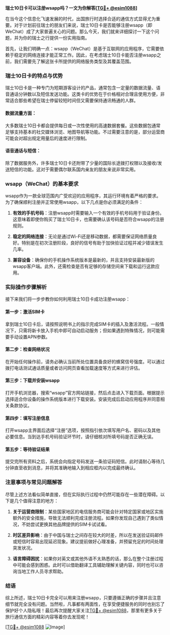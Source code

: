 **瑞士10日卡可以注册wsapp吗？一文为你解答[[TG💪+ @esim1088](https://t.me/s/esim1088)]**

在当今这个信息化飞速发展的时代，出国旅行时选择合适的通信方式显得尤为重要。对于计划前往瑞士的朋友们来说，瑞士10日卡是否能够注册wsapp（即WeChat）成了大家普遍关心的问题。那么今天，我们就来详细探讨一下这个问题，并为你的瑞士之行提供一份实用指南。

首先，让我们明确一点：wsapp（WeChat）是基于互联网的应用程序，它需要依赖于稳定的网络连接才能正常工作。因此，在考虑瑞士10日卡能否注册wsapp之前，我们需要先了解这张卡所提供的网络服务类型及其覆盖范围。

### 瑞士10日卡的特点与优势

瑞士10日卡是一种专门为短期游客设计的产品，通常包含一定量的数据流量、语音通话分钟数以及短信发送功能。这类卡的优势在于价格相对合理且使用方便，非常适合那些希望在瑞士停留较短时间但又需要保持通讯畅通的人群。

#### 数据流量方面：
大多数瑞士10日卡都会提供每日或一次性使用的高速数据套餐。这些数据包通常足够支持基本的社交媒体浏览、地图导航等功能。不过需要注意的是，部分运营商可能会对超出规定用量后的速度进行限制。

#### 语音通话与短信：
除了数据服务外，许多瑞士10日卡还附带了少量的国际长途拨打权限以及接收/发送短信的功能。这对于需要偶尔联系国内亲友的朋友来说非常实用。

### wsapp（WeChat）的基本要求

wsapp作为一款全球范围内广受欢迎的应用程序，其运行环境有着严格的要求。为了确保顺利注册并正常使用wsapp，以下几点是你必须满足的条件：

1. **有效的手机号码**：注册wsapp时需要输入一个有效的手机号码用于验证身份。这意味着即使你购买了瑞士10日卡，也需要确认该号码是否符合wsapp的注册规则。
   
2. **稳定的网络连接**：无论是通过Wi-Fi还是移动数据，都需要保证网络质量良好。特别是在初次注册阶段，良好的信号有助于加快验证过程并减少错误发生几率。

3. **兼容设备**：确保你的手机操作系统版本是最新的，并且支持安装最新版的wsapp客户端。此外，还需检查是否有足够的存储空间来下载和运行这款应用。

### 实际操作步骤解析

接下来我们将一步步教你如何利用瑞士10日卡成功注册wsapp：

#### 第一步：激活SIM卡
拿到瑞士10日卡后，请按照说明书上的指示完成SIM卡的插入及激活流程。一般情况下，只需将新卡放入手机中即可自动启动服务；但如果遇到特殊情况，则可能需要手动设置APN参数。

#### 第二步：检查网络状况
在开始任何操作前，请务必确认当前所处位置具备良好的蜂窝信号强度。可以通过拨打电话测试通话质量或者访问网页查看加载速度等方式来进行评估。

#### 第三步：下载并安装wsapp
打开手机浏览器，搜索“wsapp”官方网站链接，然后点击进入下载页面。根据提示选择适合你设备的操作系统版本进行下载安装。安装完成后启动应用程序并同意相关条款协议。

#### 第四步：填写注册信息
打开wsapp主界面后选择“注册”选项，按照指引依次填写用户名、密码以及其他必要信息。当到达手机号码验证环节时，请仔细核对所填号码是否正确无误。

#### 第五步：等待验证结果
提交完所有资料之后，系统会向指定号码发送一条验证码短信。此时请耐心等待几分钟直至收到消息，并将其准确地输入到相应框内以完成最终确认。

### 注意事项与常见问题解答

尽管上述方法看似简单直接，但在实际执行过程中仍然可能存在一些潜在障碍。以下是几个值得注意的地方：

1. **关于运营商限制**：某些国家地区的电信服务商可能会针对特定国家或地区实施额外的安全措施，导致无法顺利完成注册流程。如果你发现自己遇到了类似情况，不妨尝试更换其他品牌提供的SIM卡试试看。

2. **时区差异影响**：由于中国与瑞士之间存在较大的时差，所以在发送验证码邮件或短信时容易出现延迟现象。建议提前做好心理准备，并预留充足的时间处理突发状况。

3. **语言障碍困扰**：如果你对英文或其他外语不太熟悉的话，那么在整个注册过程中可能会感到困惑。此时可以借助翻译工具辅助理解关键内容，同时也可以咨询当地工作人员寻求帮助。

### 结语

综上所述，瑞士10日卡完全可以用来注册wsapp，只要遵循正确的步骤并且注意细节就完全没有问题。当然啦，凡事都有两面性，在享受便捷服务的同时也别忘了保护好个人隐私哦！最后再次提醒大家关注[TG💪+ @esim1088](https://t.me/s/esim1088)，那里有更多关于旅行通信方面的精彩内容等着你去发现呢！

[[TG💪+ @esim1088](https://t.me/s/esim1088) ![Image](https://i.postimg.cc/4NQfJmqS/Snipaste-2025-05-13-00-14-12.png)]